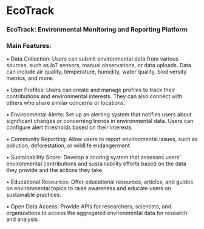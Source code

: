 # EcoTrack

### EcoTrack:	Environmental	Monitoring	and	Reporting	Platform

### Main Features:
• Data Collection: Users can submit environmental data from various sources, such as IoT 
sensors, manual observations, or data uploads. Data can include air quality, temperature, 
humidity, water quality, biodiversity metrics, and more.

• User Profiles: Users can create and manage profiles to track their contributions and 
environmental interests. They can also connect with others who share similar concerns 
or locations.

• Environmental Alerts: Set up an alerting system that notifies users about significant 
changes or concerning trends in environmental data. Users can configure alert thresholds 
based on their interests.

• Community Reporting: Allow users to report environmental issues, such as pollution, 
deforestation, or wildlife endangerment.

• Sustainability Score: Develop a scoring system that assesses users' environmental 
contributions and sustainability efforts based on the data they provide and the actions 
they take.

• Educational Resources: Offer educational resources, articles, and guides on 
environmental topics to raise awareness and educate users on sustainable practices.

• Open Data Access: Provide APIs for researchers, scientists, and organizations to access 
the aggregated environmental data for research and analysis.
